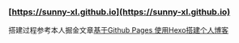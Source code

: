 
### [https://sunny-xl.github.io](https://sunny-xl.github.io)

搭建过程参考本人掘金文章[基于Github Pages 使用Hexo搭建个人博客](https://juejin.im/post/5db0ebadf265da4d1a4c8865)
